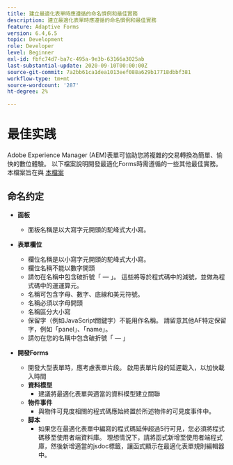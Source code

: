 ```yaml
---
title: 建立最適化表單時應遵循的命名慣例和最佳實務
description: 建立最適化表單時應遵循的命名慣例和最佳實務
feature: Adaptive Forms
version: 6.4,6.5
topic: Development
role: Developer
level: Beginner
exl-id: fbfc74d7-ba7c-495a-9e3b-63166a3025ab
last-substantial-update: 2020-09-10T00:00:00Z
source-git-commit: 7a2bb61ca1dea1013eef088a629b17718dbbf381
workflow-type: tm+mt
source-wordcount: '287'
ht-degree: 2%

---
```


# 最佳实践

Adobe Experience Manager (AEM)表單可協助您將複雜的交易轉換為簡單、愉快的數位體驗。 以下檔案說明開發最適化Forms時需遵循的一些其他最佳實務。 本檔案旨在與 [本檔案](https://helpx.adobe.com/experience-manager/6-3/forms/using/adaptive-forms-best-practices.html#Overview)

## 命名约定

* **面板**
   * 面板名稱是以大寫字元開頭的駝峰式大小寫。

* **表單欄位**
   * 欄位名稱是以小寫字元開頭的駝峰式大小寫。
   * 欄位名稱不能以數字開頭
   * 請勿在名稱中包含破折號「 — 」。 這些將等於程式碼中的減號，並做為程式碼中的運運算元。
   * 名稱可包含字母、數字、底線和美元符號。
   * 名稱必須以字母開頭
   * 名稱區分大小寫
   * 保留字（例如JavaScript關鍵字）不能用作名稱。 請留意其他AF特定保留字，例如「panel」、「name」。
   * 請勿在您的名稱中包含破折號「 — 」
* **開發Forms**
   * 開發大型表單時，應考慮表單片段。 啟用表單片段的延遲載入，以加快載入時間
   * **資料模型**
      * 建議將最適化表單與適當的資料模型建立關聯
   * **物件事件**
      * 與物件可見度相關的程式碼應始終置於所述物件的可見度事件中。
   * **脚本**
      * 如果您在最適化表單中編寫的程式碼延伸超過5行可見，您必須將程式碼移至使用者端資料庫。 理想情況下，請將函式新增至使用者端程式庫，然後新增適當的jsdoc標籤，讓函式顯示在最適化表單規則編輯器中。
